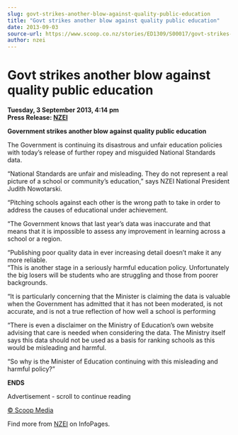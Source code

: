 ```yaml
---
slug: govt-strikes-another-blow-against-quality-public-education
title: "Govt strikes another blow against quality public education"
date: 2013-09-03
source-url: https://www.scoop.co.nz/stories/ED1309/S00017/govt-strikes-another-blow-against-quality-public-education.htm
author: nzei
---
```

Govt strikes another blow against quality public education
==========================================================

**Tuesday, 3 September 2013, 4:14 pm**  
**Press Release: [NZEI](https://info.scoop.co.nz/NZEI)**

  
**Government strikes another blow against quality public education**

The Government is continuing its disastrous and unfair education policies with today’s release of further ropey and misguided National Standards data.

“National Standards are unfair and misleading. They do not represent a real picture of a school or community’s education,” says NZEI National President Judith Nowotarski.

“Pitching schools against each other is the wrong path to take in order to address the causes of educational under achievement.

“The Government knows that last year’s data was inaccurate and that means that it is impossible to assess any improvement in learning across a school or a region.

“Publishing poor quality data in ever increasing detail doesn’t make it any more reliable.  
“This is another stage in a seriously harmful education policy. Unfortunately the big losers will be students who are struggling and those from poorer backgrounds.

“It is particularly concerning that the Minister is claiming the data is valuable when the Government has admitted that it has not been moderated, is not accurate, and is not a true reflection of how well a school is performing

“There is even a disclaimer on the Ministry of Education’s own website advising that care is needed when considering the data. The Ministry itself says this data should not be used as a basis for ranking schools as this would be misleading and harmful.

“So why is the Minister of Education continuing with this misleading and harmful policy?”

**ENDS**  

Advertisement - scroll to continue reading





[© Scoop Media](http://www.scoop.co.nz/about/terms.html)

Find more from [NZEI](https://info.scoop.co.nz/NZEI) on InfoPages.